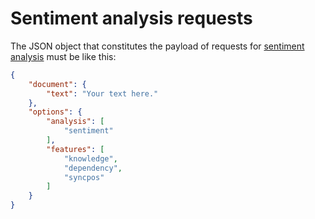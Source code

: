 # Sentiment analysis requests

The JSON object that constitutes the payload of requests for [sentiment analysis](../../../guide/sentiment-analysis/index.md) must be like this:

``` json
{
	"document": {
		"text": "Your text here."
	},
	"options": {
		"analysis": [
			"sentiment"
		],
		"features": [
			"knowledge",
			"dependency",
			"syncpos"
		]
	}
}
```